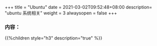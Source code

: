 +++
title = "Ubuntu"
date =  2021-03-02T09:52:48+08:00
description= "ubuntu 系统相关"
weight = 3
alwaysopen = false
+++

### 内容：

{{%children style="h3" description="true" %}}
